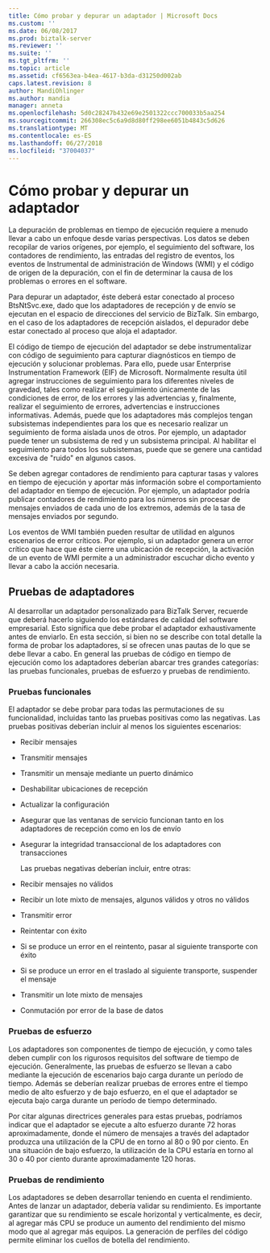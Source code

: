 ```yaml
---
title: Cómo probar y depurar un adaptador | Microsoft Docs
ms.custom: ''
ms.date: 06/08/2017
ms.prod: biztalk-server
ms.reviewer: ''
ms.suite: ''
ms.tgt_pltfrm: ''
ms.topic: article
ms.assetid: cf6563ea-b4ea-4617-b3da-d31250d002ab
caps.latest.revision: 8
author: MandiOhlinger
ms.author: mandia
manager: anneta
ms.openlocfilehash: 5d0c28247b432e69e2501322ccc700033b5aa254
ms.sourcegitcommit: 266308ec5c6a9d8d80ff298ee6051b4843c5d626
ms.translationtype: MT
ms.contentlocale: es-ES
ms.lasthandoff: 06/27/2018
ms.locfileid: "37004037"
---
```

# <a name="how-to-test-and-debug-an-adapter"></a>Cómo probar y depurar un adaptador
La depuración de problemas en tiempo de ejecución requiere a menudo llevar a cabo un enfoque desde varias perspectivas. Los datos se deben recopilar de varios orígenes, por ejemplo, el seguimiento del software, los contadores de rendimiento, las entradas del registro de eventos, los eventos de Instrumental de administración de Windows (WMI) y el código de origen de la depuración, con el fin de determinar la causa de los problemas o errores en el software.  
  
 Para depurar un adaptador, éste deberá estar conectado al proceso BtsNtSvc.exe, dado que los adaptadores de recepción y de envío se ejecutan en el espacio de direcciones del servicio de BizTalk. Sin embargo, en el caso de los adaptadores de recepción aislados, el depurador debe estar conectado al proceso que aloja el adaptador.  
  
 El código de tiempo de ejecución del adaptador se debe instrumentalizar con código de seguimiento para capturar diagnósticos en tiempo de ejecución y solucionar problemas. Para ello, puede usar Enterprise Instrumentation Framework (EIF) de Microsoft. Normalmente resulta útil agregar instrucciones de seguimiento para los diferentes niveles de gravedad, tales como realizar el seguimiento únicamente de las condiciones de error, de los errores y las advertencias y, finalmente, realizar el seguimiento de errores, advertencias e instrucciones informativas. Además, puede que los adaptadores más complejos tengan subsistemas independientes para los que es necesario realizar un seguimiento de forma aislada unos de otros. Por ejemplo, un adaptador puede tener un subsistema de red y un subsistema principal. Al habilitar el seguimiento para todos los subsistemas, puede que se genere una cantidad excesiva de "ruido" en algunos casos.  
  
 Se deben agregar contadores de rendimiento para capturar tasas y valores en tiempo de ejecución y aportar más información sobre el comportamiento del adaptador en tiempo de ejecución. Por ejemplo, un adaptador podría publicar contadores de rendimiento para los números sin procesar de mensajes enviados de cada uno de los extremos, además de la tasa de mensajes enviados por segundo.  
  
 Los eventos de WMI también pueden resultar de utilidad en algunos escenarios de error críticos.  Por ejemplo, si un adaptador genera un error crítico que hace que éste cierre una ubicación de recepción, la activación de un evento de WMI permite a un administrador escuchar dicho evento y llevar a cabo la acción necesaria.  
  
## <a name="adapter-testing"></a>Pruebas de adaptadores  
 Al desarrollar un adaptador personalizado para BizTalk Server, recuerde que deberá hacerlo siguiendo los estándares de calidad del software empresarial. Esto significa que debe probar el adaptador exhaustivamente antes de enviarlo. En esta sección, si bien no se describe con total detalle la forma de probar los adaptadores, sí se ofrecen unas pautas de lo que se debe llevar a cabo. En general las pruebas de código en tiempo de ejecución como los adaptadores deberían abarcar tres grandes categorías: las pruebas funcionales, pruebas de esfuerzo y pruebas de rendimiento.  
  
### <a name="function-testing"></a>Pruebas funcionales  
 El adaptador se debe probar para todas las permutaciones de su funcionalidad, incluidas tanto las pruebas positivas como las negativas. Las pruebas positivas deberían incluir al menos los siguientes escenarios:  
  
- Recibir mensajes  
  
- Transmitir mensajes  
  
- Transmitir un mensaje mediante un puerto dinámico  
  
- Deshabilitar ubicaciones de recepción  
  
- Actualizar la configuración  
  
- Asegurar que las ventanas de servicio funcionan tanto en los adaptadores de recepción como en los de envío  
  
- Asegurar la integridad transaccional de los adaptadores con transacciones  
  
  Las pruebas negativas deberían incluir, entre otras:  
  
- Recibir mensajes no válidos  
  
- Recibir un lote mixto de mensajes, algunos válidos y otros no válidos  
  
- Transmitir error  
  
- Reintentar con éxito  
  
- Si se produce un error en el reintento, pasar al siguiente transporte con éxito  
  
- Si se produce un error en el traslado al siguiente transporte, suspender el mensaje  
  
- Transmitir un lote mixto de mensajes  
  
- Conmutación por error de la base de datos  
  
### <a name="stress-testing"></a>Pruebas de esfuerzo  
 Los adaptadores son componentes de tiempo de ejecución, y como tales deben cumplir con los rigurosos requisitos del software de tiempo de ejecución. Generalmente, las pruebas de esfuerzo se llevan a cabo mediante la ejecución de escenarios bajo carga durante un período de tiempo. Además se deberían realizar pruebas de errores entre el tiempo medio de alto esfuerzo y de bajo esfuerzo, en el que el adaptador se ejecuta bajo carga durante un período de tiempo determinado.  
  
 Por citar algunas directrices generales para estas pruebas, podríamos indicar que el adaptador se ejecute a alto esfuerzo durante 72 horas aproximadamente, donde el número de mensajes a través del adaptador produzca una utilización de la CPU de en torno al 80 o 90 por ciento. En una situación de bajo esfuerzo, la utilización de la CPU estaría en torno al 30 o 40 por ciento durante aproximadamente 120 horas.  
  
### <a name="performance-testing"></a>Pruebas de rendimiento  
 Los adaptadores se deben desarrollar teniendo en cuenta el rendimiento. Antes de lanzar un adaptador, debería validar su rendimiento. Es importante garantizar que su rendimiento se escale horizontal y verticalmente, es decir, al agregar más CPU se produce un aumento del rendimiento del mismo modo que al agregar más equipos. La generación de perfiles del código permite eliminar los cuellos de botella del rendimiento.